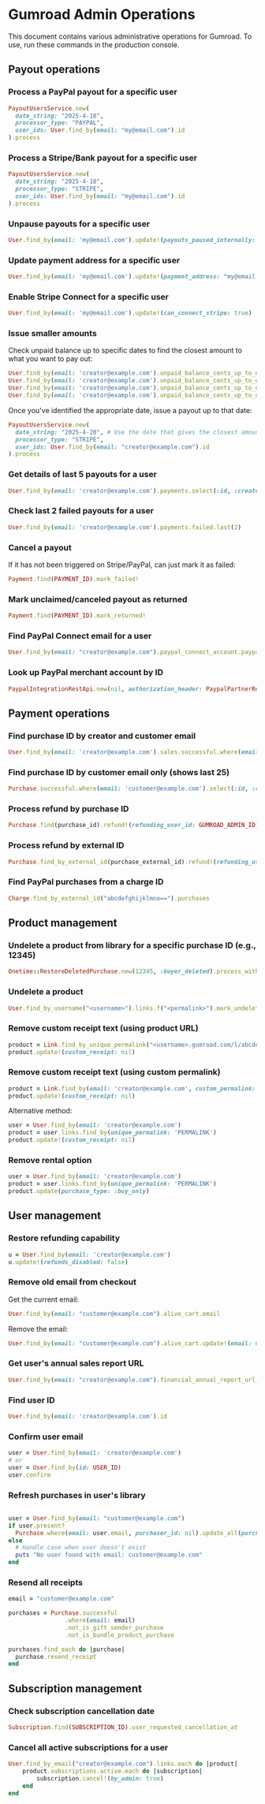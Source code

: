 # Gumroad Admin Operations

This document contains various administrative operations for Gumroad.
To use, run these commands in the production console.

## Payout operations

### Process a PayPal payout for a specific user

```ruby
PayoutUsersService.new(
  date_string: "2025-4-18",
  processor_type: "PAYPAL",
  user_ids: User.find_by(email: "my@email.com").id
).process
```

### Process a Stripe/Bank payout for a specific user

```ruby
PayoutUsersService.new(
  date_string: "2025-4-18",
  processor_type: "STRIPE",
  user_ids: User.find_by(email: "my@email.com").id
).process
```

### Unpause payouts for a specific user

```ruby
User.find_by(email: 'my@email.com').update!(payouts_paused_internally: false)
```

### Update payment address for a specific user

```ruby
User.find_by(email: 'my@email.com').update!(payment_address: "my@email.com")
```

### Enable Stripe Connect for a specific user

```ruby
User.find_by(email: 'my@email.com').update!(can_connect_stripe: true)
```

### Issue smaller amounts

Check unpaid balance up to specific dates to find the closest amount to what you want to pay out:

```ruby
User.find_by(email: 'creator@example.com').unpaid_balance_cents_up_to_date("2025-4-23")
User.find_by(email: 'creator@example.com').unpaid_balance_cents_up_to_date("2025-4-22")
User.find_by(email: 'creator@example.com').unpaid_balance_cents_up_to_date("2025-4-21")
User.find_by(email: 'creator@example.com').unpaid_balance_cents_up_to_date("2025-4-20")
```

Once you've identified the appropriate date, issue a payout up to that date:

```ruby
PayoutUsersService.new(
  date_string: "2025-4-20", # Use the date that gives the closest amount to what you want to pay out
  processor_type: "STRIPE",
  user_ids: User.find_by(email: "creator@example.com").id
).process
```

### Get details of last 5 payouts for a user

```ruby
User.find_by(email: 'creator@example.com').payments.select(:id, :created_at, :processor, :amount_cents, :currency, :state).last(5)
```

### Check last 2 failed payouts for a user

```ruby
User.find_by(email: 'creator@example.com').payments.failed.last(2)
```

### Cancel a payout

If it has not been triggered on Stripe/PayPal, can just mark it as failed:

```ruby
Payment.find(PAYMENT_ID).mark_failed!
```

### Mark unclaimed/canceled payout as returned

```ruby
Payment.find(PAYMENT_ID).mark_returned!
```

### Find PayPal Connect email for a user

```ruby
User.find_by(email: "creator@example.com").paypal_connect_account.paypal_account_details["primary_email"]
```

### Look up PayPal merchant account by ID

```ruby
PaypalIntegrationRestApi.new(nil, authorization_header: PaypalPartnerRestCredentials.new.auth_token).get_merchant_account_by_merchant_id("MERCHANT_ID")["primary_email"]
```

## Payment operations

### Find purchase ID by creator and customer email

```ruby
User.find_by(email: 'creator@example.com').sales.successful.where(email: 'customer@example.com').pluck(:id, :created_at, :stripe_transaction_id, :total_transaction_cents)
```

### Find purchase ID by customer email only (shows last 25)

```ruby
Purchase.successful.where(email: 'customer@example.com').select(:id, :created_at, :stripe_transaction_id, :total_transaction_cents).last(25)
```

### Process refund by purchase ID

```ruby
Purchase.find(purchase_id).refund!(refunding_user_id: GUMROAD_ADMIN_ID)
```

### Process refund by external ID

```ruby
Purchase.find_by_external_id(purchase_external_id).refund!(refunding_user_id: GUMROAD_ADMIN_ID)
```

### Find PayPal purchases from a charge ID

```ruby
Charge.find_by_external_id("abcdefghijklmno==").purchases
```

## Product management

### Undelete a product from library for a specific purchase ID (e.g., 12345)

```ruby
Onetime::RestoreDeletedPurchase.new(12345, :buyer_deleted).process_with_logging
```

### Undelete a product

```ruby
User.find_by_username("<username>").links.f("<permalink>").mark_undeleted!
```

### Remove custom receipt text (using product URL)

```ruby
product = Link.find_by_unique_permalink("<username>.gumroad.com/l/abcde")
product.update!(custom_receipt: nil)
```

### Remove custom receipt text (using custom permalink)

```ruby
product = Link.find_by(email: 'creator@example.com', custom_permalink: 'customname')
product.update!(custom_receipt: nil)
```

Alternative method:

```ruby
user = User.find_by(email: 'creator@example.com')
product = user.links.find_by(unique_permalink: 'PERMALINK')
product.update!(custom_receipt: nil)
```

### Remove rental option

```ruby
user = User.find_by(email: 'creator@example.com')
product = user.links.find_by(unique_permalink: 'PERMALINK')
product.update(purchase_type: :buy_only)
```

## User management

### Restore refunding capability

```ruby
u = User.find_by(email: 'creator@example.com')
u.update!(refunds_disabled: false)
```

### Remove old email from checkout

Get the current email:

```ruby
User.find_by(email: "customer@example.com").alive_cart.email
```

Remove the email:

```ruby
User.find_by(email: "customer@example.com").alive_cart.update!(email: nil)
```

### Get user's annual sales report URL

```ruby
User.find_by(email: "creator@example.com").financial_annual_report_url_for(year: 2024)
```

### Find user ID

```ruby
User.find_by(email: 'creator@example.com').id
```

### Confirm user email

```ruby
user = User.find_by(email: 'creator@example.com')
# or
user = User.find_by(id: USER_ID)
user.confirm
```

### Refresh purchases in user's library

```ruby

user = User.find_by(email: "customer@example.com")
if user.present?
  Purchase.where(email: user.email, purchaser_id: nil).update_all(purchaser_id: user.id)
else
  # Handle case when user doesn't exist
  puts "No user found with email: customer@example.com"
end
```

### Resend all receipts

```ruby
email = "customer@example.com"

purchases = Purchase.successful
                .where(email: email)
                .not_is_gift_sender_purchase
                .not_is_bundle_product_purchase

purchases.find_each do |purchase|
  purchase.resend_receipt
end
```

## Subscription management

### Check subscription cancellation date

```ruby
Subscription.find(SUBSCRIPTION_ID).user_requested_cancellation_at
```

### Cancel all active subscriptions for a user

```ruby
User.find_by_email("creator@example.com").links.each do |product|
    product.subscriptions.active.each do |subscription|
        subscription.cancel!(by_admin: true)
    end
end
```
